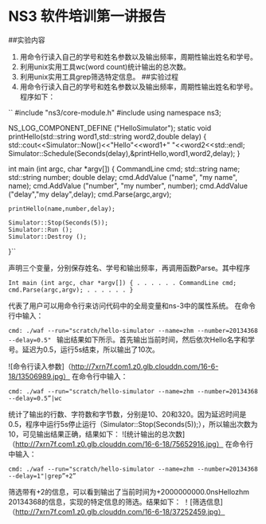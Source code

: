 # NS3 软件培训第一讲报告
##实验内容
1. 用命令行读入自己的学号和姓名参数以及输出频率，周期性输出姓名和学号。
2. 利用unix实用工具wc(word count)统计输出的总次数。
3. 利用unix实用工具grep筛选特定信息。
##实验过程
1. 用命令行读入自己的学号和姓名参数以及输出频率，周期性输出姓名和学号。程序如下：

``
 #include "ns3/core-module.h"
 #include <iostream>
 using namespace ns3;

NS_LOG_COMPONENT_DEFINE ("HelloSimulator");
	static void printHello(std::string word1,std::string word2,double delay)
        { 
	           std::cout<<Simulator::Now()<<"Hello"<<word1+" "<<word2<<std::endl;
             Simulator::Schedule(Seconds(delay),&printHello,word1,word2,delay);
         }

int 
main (int argc, char *argv[])
{
	CommandLine cmd;
	std::string name;
	std::string number;
  double delay;
	cmd.AddValue ("name", "my name", name);
	cmd.AddValue ("number", "my number", number);
  cmd.AddValue ("delay","my delay",delay);
	cmd.Parse(argc,argv);

	printHello(name,number,delay);
	
	Simulator::Stop(Seconds(5));
	Simulator::Run ();
	Simulator::Destroy ();
}``

声明三个变量，分别保存姓名、学号和输出频率，再调用函数Parse。其中程序

``Int main (int argc, char *argv[])
{
   . . . . . .
	CommandLine cmd;
   cmd.Parse(argc,argv);
   . . . . . .
}``

代表了用户可以用命令行来访问代码中的全局变量和ns-3中的属性系统。
在命令行中输入：

``cmd:
./waf --run="scratch/hello-simulator --name=zhm --number=20134368 --delay=0.5"
``
输出结果如下所示。首先输出当前时间，然后依次Hello名字和学号。延迟为0.5，运行5s结束，所以输出了10次。

![命令行读入参数]（http://7xrn7f.com1.z0.glb.clouddn.com/16-6-18/13506989.jpg）
在命令行中输入：

``cmd:
./waf --run="scratch/hello-simulator --name=zhm --number=20134368 --delay=0.5”|wc
``

统计了输出的行数、字符数和字节数，分别是10、20和320。因为延迟时间是0.5，程序中运行5s停止运行（Simulator::Stop(Seconds(5));），所以输出次数为10，可见输出结果正确，结果如下：
![统计输出的总次数]（http://7xrn7f.com1.z0.glb.clouddn.com/16-6-18/75652916.jpg）
在命令行中输入：

``cmd:
./waf --run="scratch/hello-simulator --name=zhm --number=20134368 --delay=1"|grep”+2” 
``

筛选带有+2的信息，可以看到输出了当前时间为+2000000000.0nsHellozhm 20134368的信息，实现的特定信息的筛选。结果如下：
！[筛选信息]（http://7xrn7f.com1.z0.glb.clouddn.com/16-6-18/37252459.jpg）
